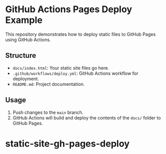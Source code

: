 # GitHub Actions Pages Deploy Example

This repository demonstrates how to deploy static files to GitHub Pages using GitHub Actions.

## Structure

- `docs/index.html`: Your static site files go here.
- `.github/workflows/deploy.yml`: GitHub Actions workflow for deployment.
- `README.md`: Project documentation.

## Usage

1. Push changes to the `main` branch.
2. GitHub Actions will build and deploy the contents of the `docs/` folder to GitHub Pages.
# static-site-gh-pages-deploy
